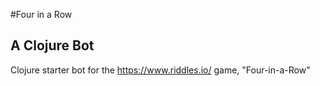 #Four in a Row

## A Clojure Bot

Clojure starter bot for the https://www.riddles.io/ game, "Four-in-a-Row"
